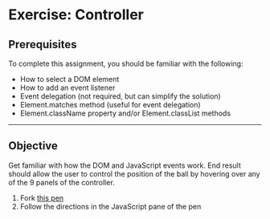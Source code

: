 # Exercise: Controller

## Prerequisites

To complete this assignment, you should be familiar with the following:

- How to select a DOM element
- How to add an event listener
- Event delegation (not required, but can simplify the solution)
- Element.matches method (useful for event delegation)
- Element.className property and/or Element.classList methods

------

## Objective

Get familiar with how the DOM and JavaScript events work. End result should allow the user to control the position of the ball by hovering over any of the 9 panels of the controller.

1. Fork [this pen](https://codepen.io/Chelsea-Dover/pen/XaNyGG?editors=1010)
2. Follow the directions in the JavaScript pane of the pen
